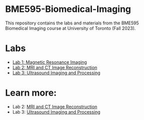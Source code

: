 # BME595-Biomedical-Imaging

This repository contains the labs and materials from the BME595 Biomedical Imaging course at University of Toronto (Fall 2023).

# Labs
- [Lab 1: Magnetic Resonance Imaging](./Lab_1)
- [Lab 2: MRI and CT Image Reconstruction](./Lab_2)
- [Lab 3: Ultrasound Imaging and Processing](./Lab_3)

# Learn more:
- Lab 2: [MRI and CT Image Reconstruction](https://d-uzun.wixsite.com/deniz-uzun/post/advanced-mri-and-ct-image-reconstruction)
- Lab 3: [Ultrasound Imaging and Processing](https://d-uzun.wixsite.com/deniz-uzun/post/real-time-ultrasound-imaging-and-processing)
